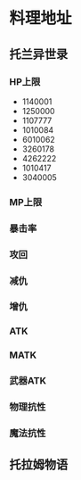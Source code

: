 # 料理地址

## 托兰异世录

### HP上限
- 1140001
- 1250000
- 1107777 
- 1010084
- 6010062
- 3260178
- 4262222
- 1010417
- 3040005
### MP上限

### 暴击率

### 攻回

### 减仇

### 增仇

### ATK

### MATK

### 武器ATK

### 物理抗性

### 魔法抗性

## 托拉姆物语

